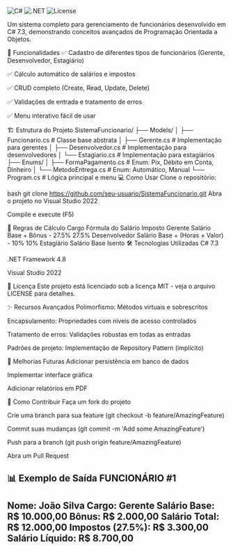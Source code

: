 <img src="https://img.shields.io/badge/C%2523-7.3-purple" alt="C#">


<img src="https://img.shields.io/badge/.NET-Framework%25204.8-blue" alt=".NET">


<img src="https://img.shields.io/badge/License-MIT-green" alt="License">


Um sistema completo para gerenciamento de funcionários desenvolvido em C# 7.3, demonstrando conceitos avançados de Programação Orientada a Objetos.

📌 Funcionalidades
✅ Cadastro de diferentes tipos de funcionários (Gerente, Desenvolvedor, Estagiário)

✅ Cálculo automático de salários e impostos

✅ CRUD completo (Create, Read, Update, Delete)

✅ Validações de entrada e tratamento de erros

✅ Menu interativo fácil de usar

🏗️ Estrutura do Projeto
SistemaFuncionario/
├── Models/
│   ├── Funcionario.cs       # Classe base abstrata
│   ├── Gerente.cs           # Implementação para gerentes
│   ├── Desenvolvedor.cs     # Implementação para desenvolvedores
│   └── Estagiario.cs        # Implementação para estagiários
├── Enums/
│   ├── FormaPagamento.cs    # Enum: Pix, Débito em Conta, Dinheiro
│   └── MetodoEntrega.cs     # Enum: Automático, Manual
└── Program.cs               # Lógica principal e menu
💻 Como Usar
Clone o repositório:

bash
git clone https://github.com/seu-usuario/SistemaFuncionario.git
Abra o projeto no Visual Studio 2022

Compile e execute (F5)

🧮 Regras de Cálculo
Cargo	Fórmula do Salário	Imposto
Gerente	Salário Base + Bônus - 27.5%	27.5%
Desenvolvedor	Salário Base + (Horas × Valor) - 10%	10%
Estagiário	Salário Base	Isento
🛠️ Tecnologias Utilizadas
C# 7.3

.NET Framework 4.8

Visual Studio 2022

📝 Licença
Este projeto está licenciado sob a licença MIT - veja o arquivo LICENSE para detalhes.

✨ Recursos Avançados
Polimorfismo: Métodos virtuais e sobrescritos

Encapsulamento: Propriedades com níveis de acesso controlados

Tratamento de erros: Validações robustas em todas as entradas

Padrões de projeto: Implementação de Repository Pattern (implícito)

🚀 Melhorias Futuras
Adicionar persistência em banco de dados

Implementar interface gráfica

Adicionar relatórios em PDF

🤝 Como Contribuir
Faça um fork do projeto

Crie uma branch para sua feature (git checkout -b feature/AmazingFeature)

Commit suas mudanças (git commit -m 'Add some AmazingFeature')

Push para a branch (git push origin feature/AmazingFeature)

Abra um Pull Request

📊 Exemplo de Saída
FUNCIONÁRIO #1
------------------------------------
Nome: João Silva
Cargo: Gerente
Salário Base: R$ 10.000,00
Bônus: R$ 2.000,00
Salário Total: R$ 12.000,00
Impostos (27.5%): R$ 3.300,00
Salário Líquido: R$ 8.700,00
------------------------------------
